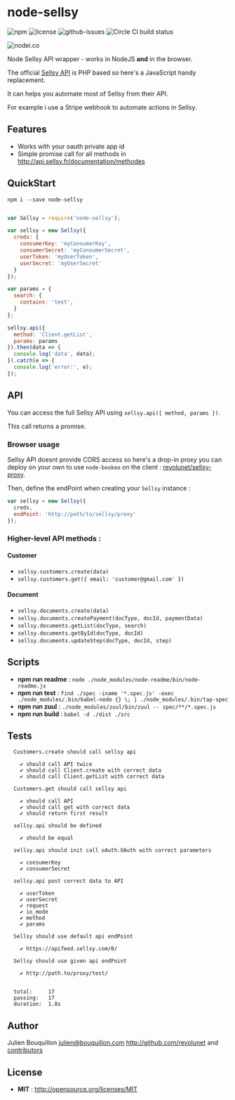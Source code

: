 # node-sellsy

![npm](https://img.shields.io/npm/v/node-sellsy.svg) ![license](https://img.shields.io/npm/l/node-sellsy.svg) ![github-issues](https://img.shields.io/github/issues/revolunet/node-sellsy.svg) ![Circle CI build status](https://circleci.com/gh/revolunet/node-sellsy.svg?style=svg)

![nodei.co](https://nodei.co/npm/node-sellsy.png?downloads=true&downloadRank=true&stars=true)

Node Sellsy API wrapper - works in NodeJS **and** in the browser.

The official [Sellsy API](http://api.sellsy.fr/index) is PHP based so here's a JavaScript handy replacement.

It can helps you automate most of Sellsy from their API.

For example i use a Stripe webhook to automate actions in Sellsy.

## Features

 - Works with your oauth private app id
 - Simple promise call for all methods in http://api.sellsy.fr/documentation/methodes

## QuickStart

`npm i --save node-sellsy`

```js

var Sellsy = require('node-sellsy');

var sellsy = new Sellsy({
  creds: {
    consumerKey: 'myConsumerKey',
    consumerSecret: 'myConsumerSecret',
    userToken: 'myUserToken',
    userSecret: 'myUserSecret'
  }
});

var params = {
  search: {
    contains: 'test',
  }
};

sellsy.api({
  method: 'Client.getList',
  params: params
}).then(data => {
  console.log('data', data);
}).catch(e => {
  console.log('error:', e);
});
```

## API

You can access the full Sellsy API using `sellsy.api({ method, params })`.

This call returns a promise.

### Browser usage

Sellsy API doesnt provide CORS access so here's a drop-in proxy you can deploy on your own to use `node-bookeo` on the client : [revolunet/sellsy-proxy](http://github.com/revolunet/sellsy-proxy).

Then, define the endPoint when creating your `Sellsy` instance :

```js
var sellsy = new Sellsy({
  creds,
  endPoint: 'http://path/to/sellsy/proxy'
});
```


### Higher-level API methods :

#### Customer

 - `sellsy.customers.create(data)`
 - `sellsy.customers.get({ email: 'customer@gmail.com' })`

#### Document

 - `sellsy.documents.create(data)`
 - `sellsy.documents.createPayment(docType, docId, paymentData)`
 - `sellsy.documents.getList(docType, search)`
 - `sellsy.documents.getById(docType, docId)`
 - `sellsy.documents.updateStep(docType, docId, step)`

## Scripts

 - **npm run readme** : `node ./node_modules/node-readme/bin/node-readme.js`
 - **npm run test** : `find ./spec -iname '*.spec.js' -exec ./node_modules/.bin/babel-node {} \; | ./node_modules/.bin/tap-spec`
 - **npm run zuul** : `./node_modules/zuul/bin/zuul -- spec/**/*.spec.js`
 - **npm run build** : `babel -d ./dist ./src`

## Tests

```
  Customers.create should call sellsy api

    ✔ should call API twice
    ✔ should call Client.create with correct data
    ✔ should call Client.getList with correct data

  Customers.get should call sellsy api

    ✔ should call API
    ✔ should call get with correct data
    ✔ should return first result

  sellsy.api should be defined

    ✔ should be equal

  sellsy.api should init call oAuth.OAuth with correct parameters

    ✔ consumerKey
    ✔ consumerSecret

  sellsy.api post correct data to API

    ✔ userToken
    ✔ userSecret
    ✔ request
    ✔ io_mode
    ✔ method
    ✔ params

  Sellsy should use default api endPoint

    ✔ https://apifeed.sellsy.com/0/

  Sellsy should use given api endPoint

    ✔ http://path.to/proxy/test/


  total:     17
  passing:   17
  duration:  1.8s
```


## Author

Julien Bouquillon <julien@bouquillon.com> http://github.com/revolunet and [contributors](https://github.com/revolunet/node-sellsy/graphs/contributors)

## License

 - **MIT** : http://opensource.org/licenses/MIT
